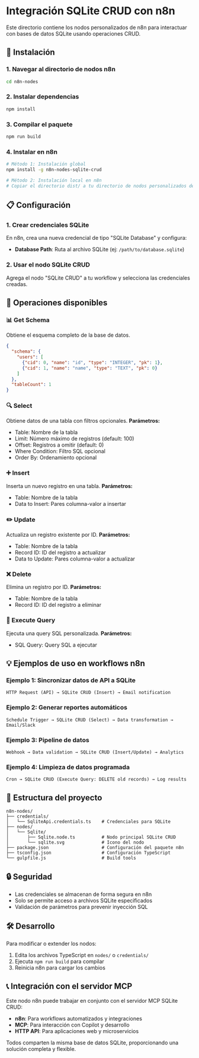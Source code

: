 # Integración SQLite CRUD con n8n

Este directorio contiene los nodos personalizados de n8n para interactuar con bases de datos SQLite usando operaciones CRUD.

## 🔧 Instalación

### 1. Navegar al directorio de nodos n8n
```bash
cd n8n-nodes
```

### 2. Instalar dependencias
```bash
npm install
```

### 3. Compilar el paquete
```bash
npm run build
```

### 4. Instalar en n8n
```bash
# Método 1: Instalación global
npm install -g n8n-nodes-sqlite-crud

# Método 2: Instalación local en n8n
# Copiar el directorio dist/ a tu directorio de nodos personalizados de n8n
```

## 📋 Configuración

### 1. Crear credenciales SQLite
En n8n, crea una nueva credencial de tipo "SQLite Database" y configura:
- **Database Path**: Ruta al archivo SQLite (ej: `/path/to/database.sqlite`)

### 2. Usar el nodo SQLite CRUD
Agrega el nodo "SQLite CRUD" a tu workflow y selecciona las credenciales creadas.

## 🚀 Operaciones disponibles

### 📊 Get Schema
Obtiene el esquema completo de la base de datos.
```json
{
  "schema": {
    "users": [
      {"cid": 0, "name": "id", "type": "INTEGER", "pk": 1},
      {"cid": 1, "name": "name", "type": "TEXT", "pk": 0}
    ]
  },
  "tableCount": 1
}
```

### 🔍 Select
Obtiene datos de una tabla con filtros opcionales.
**Parámetros:**
- Table: Nombre de la tabla
- Limit: Número máximo de registros (default: 100)
- Offset: Registros a omitir (default: 0)
- Where Condition: Filtro SQL opcional
- Order By: Ordenamiento opcional

### ➕ Insert
Inserta un nuevo registro en una tabla.
**Parámetros:**
- Table: Nombre de la tabla
- Data to Insert: Pares columna-valor a insertar

### ✏️ Update
Actualiza un registro existente por ID.
**Parámetros:**
- Table: Nombre de la tabla
- Record ID: ID del registro a actualizar
- Data to Update: Pares columna-valor a actualizar

### ❌ Delete
Elimina un registro por ID.
**Parámetros:**
- Table: Nombre de la tabla
- Record ID: ID del registro a eliminar

### 🔧 Execute Query
Ejecuta una query SQL personalizada.
**Parámetros:**
- SQL Query: Query SQL a ejecutar

## 💡 Ejemplos de uso en workflows n8n

### Ejemplo 1: Sincronizar datos de API a SQLite
```
HTTP Request (API) → SQLite CRUD (Insert) → Email notification
```

### Ejemplo 2: Generar reportes automáticos
```
Schedule Trigger → SQLite CRUD (Select) → Data transformation → Email/Slack
```

### Ejemplo 3: Pipeline de datos
```
Webhook → Data validation → SQLite CRUD (Insert/Update) → Analytics
```

### Ejemplo 4: Limpieza de datos programada
```
Cron → SQLite CRUD (Execute Query: DELETE old records) → Log results
```

## 📁 Estructura del proyecto

```
n8n-nodes/
├── credentials/
│   └── SqliteApi.credentials.ts    # Credenciales para SQLite
├── nodes/
│   └── Sqlite/
│       ├── Sqlite.node.ts          # Nodo principal SQLite CRUD
│       └── sqlite.svg              # Icono del nodo
├── package.json                    # Configuración del paquete n8n
├── tsconfig.json                   # Configuración TypeScript
└── gulpfile.js                     # Build tools
```

## 🔒 Seguridad

- Las credenciales se almacenan de forma segura en n8n
- Solo se permite acceso a archivos SQLite especificados
- Validación de parámetros para prevenir inyección SQL

## 🛠️ Desarrollo

Para modificar o extender los nodos:

1. Edita los archivos TypeScript en `nodes/` o `credentials/`
2. Ejecuta `npm run build` para compilar
3. Reinicia n8n para cargar los cambios

## 📞 Integración con el servidor MCP

Este nodo n8n puede trabajar en conjunto con el servidor MCP SQLite CRUD:
- **n8n**: Para workflows automatizados y integraciones
- **MCP**: Para interacción con Copilot y desarrollo
- **HTTP API**: Para aplicaciones web y microservicios

Todos comparten la misma base de datos SQLite, proporcionando una solución completa y flexible.
